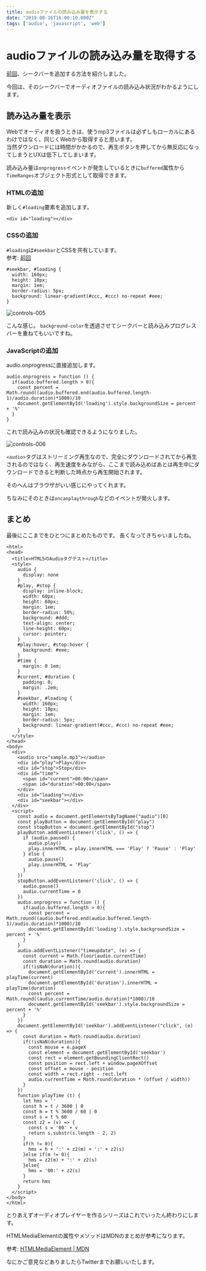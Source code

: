 ```yaml
---
title: audioファイルの読み込み量を表示する
date: "2019-08-16T16:00:10.000Z"
tags: ['audio', 'javascript', 'web']
---
```


# audioファイルの読み込み量を取得する

[前回](../audio-seekbar)、シークバーを追加する方法を紹介しました。

今回は、そのシークバーでオーディオファイルの読み込み状況がわかるようにします。

## 読み込み量を表示

Webでオーディオを扱うときは、使うmp3ファイルは必ずしもローカルにあるわけではなく、同じくWebから取得すると思います。  
当然ダウンロードには時間がかかるので、再生ボタンを押してから無反応になってしまうとUXは低下してしまいます。  

読み込み量は`onprogress`イベントが発生しているときに`buffered`属性から`TimeRanges`オブジェクト形式として取得できます。

### HTMLの追加

新しく`#loading`要素を追加します。

```html:title=<span>HTML</span>
<div id="loading"></div>
```

### CSSの追加

`#loading`は`#seekbar`とCSSを共有しています。  
参考: [前回](../audio-seekbar)

```css{1}:title=<span>CSS</span>
#seekbar, #loading {
  width: 160px;
  height: 10px;
  margin: 1em;
  border-radius: 5px;
  background: linear-gradient(#ccc, #ccc) no-repeat #eee;
}
```

![controls-005](controls-005.png "controls-005")

こんな感じ。
`background-color`を透過させてシークバーと読み込みプログレスバーを重ねてもいいですね。

### JavaScriptの追加

audio.onprogressに直接追加します。

```javascript:title=<span>JavaScript</span>
audio.onprogress = function () {
  if(audio.buffered.length > 0){
    const percent = Math.round((audio.buffered.end(audio.buffered.length-1)/audio.duration)*1000)/10
    document.getElementById('loading').style.backgroundSize = percent + '%'
  }
}
```

これで読み込みの状況も確認できるようになりました。

![controls-006](controls-006.png "controls-006")

`<audio>`タグはストリーミング再生なので、完全にダウンロードされてから再生されるのではなく、再生速度をみながら、ここまで読み込めばあとは再生中にダウンロードできると判断した時点から再生開始されます。

そのへんはブラウザがいい感じにやってくれます。

ちなみにそのときは`oncanplaythrough`などのイベントが発火します。

## まとめ

最後にここまでをひとつにまとめたものです。
長くなってきちゃいましたね。

```html:title=<span>index.html</span>
<html>
<head>
  <title>HTML5のAudioタグテスト</title>
  <style>
    audio {
      display: none
    }
    #play, #stop {
      display: inline-block;
      width: 60px;
      height: 60px;
      margin: 1em;
      border-radius: 50%;
      background: #ddd;
      text-align: center;
      line-height: 60px;
      cursor: pointer;
    }
    #play:hover, #stop:hover {
      background: #eee;
    }
    #time {
      margin: 0 1em;
    }
    #current, #duration {
      padding: 0;
      margin: .2em;
    }
    #seekbar, #loading {
      width: 160px;
      height: 10px;
      margin: 1em;
      border-radius: 5px;
      background: linear-gradient(#ccc, #ccc) no-repeat #eee;
    }
  </style>
</head>
<body>
  <div>
    <audio src="sample.mp3"></audio>
    <div id="play">Play</div>
    <div id="stop">Stop</div>
    <div id="time">
      <span id="current">00:00</span>
      <span id="duration">00:00</span>
    </div>
    <div id="loading"></div>
    <div id="seekbar"></div>
  </div>
  <script>
    const audio = document.getElementsByTagName("audio")[0]
    const playButton = document.getElementById("play")
    const stopButton = document.getElementById("stop")
    playButton.addEventListener('click', () => {
      if (audio.paused) {
        audio.play()
        play.innerHTML = play.innerHTML === 'Play' ? 'Pause' : 'Play'
      } else {
        audio.pause()
        play.innerHTML = 'Play'
      }
    })
    stopButton.addEventListener('click', () => {
      audio.pause()
      audio.currentTime = 0
    })
    audio.onprogress = function () {
      if(audio.buffered.length > 0){
        const percent = Math.round((audio.buffered.end(audio.buffered.length-1)/audio.duration)*1000)/10
        document.getElementById('loading').style.backgroundSize = percent + '%'
      }
    }
    audio.addEventListener("timeupdate", (e) => {
      const current = Math.floor(audio.currentTime)
      const duration = Math.round(audio.duration)
      if(!isNaN(duration)){
        document.getElementById('current').innerHTML = playTime(current)
        document.getElementById('duration').innerHTML = playTime(duration)
        const percent = Math.round((audio.currentTime/audio.duration)*1000)/10
        document.getElementById('seekbar').style.backgroundSize = percent + '%'
      }
    })
    document.getElementById('seekbar').addEventListener("click", (e) => {
      const duration = Math.round(audio.duration)
      if(!isNaN(duration)){
        const mouse = e.pageX
        const element = document.getElementById('seekbar')
        const rect = element.getBoundingClientRect()
        const position = rect.left + window.pageXOffset
        const offset = mouse - position
        const width = rect.right - rect.left
        audio.currentTime = Math.round(duration * (offset / width))
      }
    })
    function playTime (t) {
      let hms = ''
      const h = t / 3600 | 0
      const m = t % 3600 / 60 | 0
      const s = t % 60
      const z2 = (v) => {
        const s = '00' + v
        return s.substr(s.length - 2, 2)
      }
      if(h != 0){
        hms = h + ':' + z2(m) + ':' + z2(s)
      }else if(m != 0){
        hms = z2(m) + ':' + z2(s)
      }else{
        hms = '00:' + z2(s)
      }
      return hms
    }
  </script>
</body>
</html>
```

とりあえずオーディオプレイヤーを作るシリーズはこれでいったん終わりにします。

HTMLMediaElementの属性やメソッドはMDNのまとめが参考になります。

参考: <a href='https://developer.mozilla.org/ja/docs/Web/API/HTMLMediaElement' target='_blank'>HTMLMediaElement | MDN</a>

なにかご意見などありましたらTwitterまでお願いいたします。
